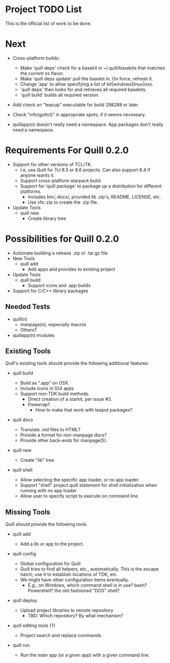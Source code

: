 # Project TODO List

This is the official list of work to be done.

# Next

* Cross-platform builds:
  * Make 'quill deps' check for a basekit in ~/.quill/basekits that 
    matches the current os flavor.
  * Make 'quill deps update' pull the basekit in.  On force, refresh it.
  * Change 'app' to allow specifying a list of kit|windows|linux|osx.
  * 'quill deps' then looks for and retrieves all required basekits.
  * 'quill build' builds all required version.

* Add check on "teacup" executable for build 298288 or later.
* Check "info(gottcl)" in appropriate spots, if it seems necessary.
* quillapp(n) doesn't really need a namespace.  App packages don't
  really need a namespace.

# Requirements For Quill 0.2.0

* Support for other versions of TCL/TK.
  * I.e, use Quill for Tcl 8.5 or 8.6 projects.  Can also support 8.4 if
    anyone wants it.
  * Support cross-platform starpack build.
  * Support for 'quill package' to package up a distribution for different
    platforms.
    * Includes bin/, docs/, provided lib .zip's, README, LICENSE, etc.
    * Use vfs::zip to create the .zip file.
* Update Tools
  * quill new
    * Create library tree

# Possibilities for Quill 0.2.0

* Automate building a release .zip or .tar.gz file
* New Tools
  * quill add
    * Add apps and provides to existing project
* Update Tools
  * quill build
    * Support icons and .app builds
* Support for C/C++ library packages


## Needed Tests

* quill(n)
  * manpage(n), especially macros
  * Others?
* quillapp(n) modules

## Existing Tools

Quill's existing tools should provide the following additional features:

* quill build
  * Build as ".app" on OSX.
  * Include icons in GUI apps
  * Support non-TDK build methods.
    * Direct creation of a starkit, per issue #3.
    * Freewrap?
      * How to make that work with teapot packages?

* quill docs
  * Translate .md files to HTML?
  * Provide a format for non-manpage docs?
  * Provide other back-ends for manpage(5).

* quill new
  * Create "lib" tree

* quill shell
  * Allow selecting the specific app loader, or no app loader.
  * Support "shell" project.quill statement for shell initialization
    when running with no app loader
  * Allow user to specify script to execute on command line.

## Missing Tools

Quill should provide the following tools.

* quill add
  * Add a lib or app to the project.

* quill config
  * Global configuration for Quill
  * Quill tries to find all helpers, etc., automatically.  This is the
    escape hatch; use it to establish locations of TDK, etc.
  * We might have other configuration items eventually.
    * E.g., on Windows, which command shell is in use?  bash?  Powershell?
      the old-fashioned "DOS" shell?

* quill deploy
  * Upload project libraries to remote repository
    * TBD: Which repository?  By what mechanism?

* quill editing tools (?)
  * Project search and replace commands.

* quill run
  * Run the main app (or a given app) with a given command line.

